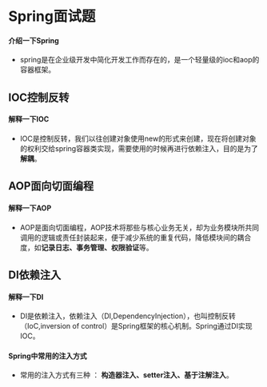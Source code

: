 # Spring面试题

#### 介绍一下Spring
- spring是在企业级开发中简化开发工作而存在的，是一个轻量级的ioc和aop的容器框架。

## IOC控制反转

#### 解释一下IOC
- IOC是控制反转，我们以往创建对象使用new的形式来创建，现在将创建对象的权利交给spring容器类实现，需要使用的时候再进行依赖注入，目的是为了**解耦**。

## AOP面向切面编程

#### 解释一下AOP
- AOP是面向切面编程，AOP技术将那些与核心业务无关，却为业务模块所共同调用的逻辑或责任封装起来，便于减少系统的重复代码，降低模块间的耦合度，如**记录日志、事务管理、权限验证**等。

## DI依赖注入

#### 解释一下DI
- DI是依赖注入，依赖注入（DI,DependencyInjection），也叫控制反转（IoC,inversion of control）是Spring框架的核心机制。Spring通过DI实现IOC。

#### Spring中常用的注入方式
- 常用的注入方式有三种 ： **构造器注入、setter注入、基于注解注入**。

